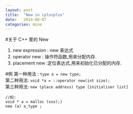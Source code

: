 ```yaml
---
layout: post
title:  "New in cplusplus"
date:   2014-08-07  
categories: mine
---
```


#关于 C++ 里的 New
1.  new expression : new 表达式  
2.  operator new : 操作符函数,用来分配内存.  
3.  placement new :定位表达式,用来初始化已分配的内存.  
 
#例 
第一种用法 : `type a = new type; `   
第二种用法: `void *a = ::operator new(int size);`   
第三种用法:
`new (place address) type [initialiser list]  `   

    //如:  
	void * a = malloc (xxx);)  
	new (a) a_type ; 

